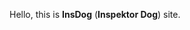 <!-- NOTE: This file is overridden by src/site/markdown/3-APISpecification/index.md in backstage's techdocs site. -->

Hello, this is **InsDog** (**Inspektor Dog**) site.

